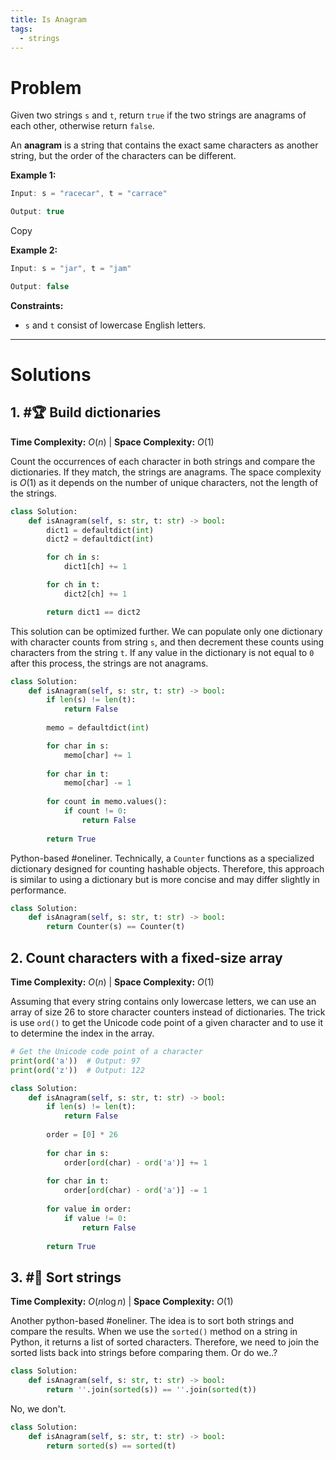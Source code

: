 ```yaml
---
title: Is Anagram
tags:
  - strings
---
```

# Problem

Given two strings `s` and `t`, return `true` if the two strings are anagrams of each other, otherwise return `false`.

An **anagram** is a string that contains the exact same characters as another string, but the order of the characters can be different.

**Example 1:**

```java
Input: s = "racecar", t = "carrace"

Output: true
```

Copy

**Example 2:**

```java
Input: s = "jar", t = "jam"

Output: false
```

**Constraints:**

- `s` and `t` consist of lowercase English letters.

---

# Solutions

## 1.  #🏆  Build dictionaries

**Time Complexity:** $O(n)$  |  **Space Complexity:** $O(1)$

Count the occurrences of each character in both strings and compare the dictionaries. If they match, the strings are anagrams. The space complexity is $O(1)$ as it depends on the number of unique characters, not the length of the strings.


```python
class Solution:
    def isAnagram(self, s: str, t: str) -> bool:
        dict1 = defaultdict(int)
        dict2 = defaultdict(int)

        for ch in s:
            dict1[ch] += 1

        for ch in t:    
            dict2[ch] += 1

        return dict1 == dict2
```

This solution can be optimized further. We can populate only one dictionary with character counts from string `s`, and then decrement these counts using characters from the string `t`. If any value in the dictionary is not equal to `0` after this process, the strings are not anagrams.

```python
class Solution:
    def isAnagram(self, s: str, t: str) -> bool:
        if len(s) != len(t):
            return False
        
        memo = defaultdict(int)

        for char in s:
            memo[char] += 1
        
        for char in t:
            memo[char] -= 1
        
        for count in memo.values():
            if count != 0:
                return False
            
        return True
```

Python-based #oneliner. Technically, a `Counter` functions as a specialized dictionary designed for counting hashable objects. Therefore, this approach is similar to using a dictionary but is more concise and may differ slightly in performance.

```python
class Solution:
    def isAnagram(self, s: str, t: str) -> bool:
        return Counter(s) == Counter(t)
```

## 2.  Count characters with a fixed-size array

**Time Complexity:** $O(n)$  |  **Space Complexity:** $O(1)$

Assuming that every string contains only lowercase letters, we can use an array of size 26 to store character counters instead of dictionaries. The trick is use `ord()` to get the Unicode code point of a given character and to use it to determine the index in the array.

```python
# Get the Unicode code point of a character 
print(ord('a'))  # Output: 97 
print(ord('z'))  # Output: 122
```

```python
class Solution:
    def isAnagram(self, s: str, t: str) -> bool:
        if len(s) != len(t):
            return False
        
        order = [0] * 26 
        
        for char in s:
            order[ord(char) - ord('a')] += 1
        
        for char in t:
            order[ord(char) - ord('a')] -= 1
        
        for value in order:
            if value != 0:
                return False
        
        return True

```

## 3.  #🍔  Sort strings

**Time Complexity:** $O(n \log n)$  |  **Space Complexity:** $O(1)$

Another python-based #oneliner. The idea is to sort both strings and compare the results. When we use the `sorted()` method on a string in Python, it returns a list of sorted characters. Therefore, we need to join the sorted lists back into strings before comparing them. Or do we..?

```python
class Solution:
    def isAnagram(self, s: str, t: str) -> bool:
        return ''.join(sorted(s)) == ''.join(sorted(t))
```

No, we don't.

```python
class Solution:
    def isAnagram(self, s: str, t: str) -> bool:
        return sorted(s) == sorted(t)
```
